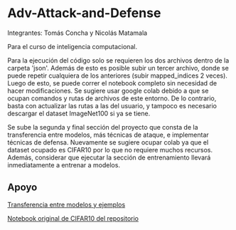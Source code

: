 # Adv-Attack-and-Defense
Integrantes: Tomás Concha y Nicolás Matamala

Para el curso de inteligencia computacional.

Para la ejecución del código solo se requieren los dos archivos dentro de la carpeta 'json'. Además de esto es posible subir un tercer archivo, donde se puede repetir cualquiera de los anteriores (subir mapped_indices 2 veces). Luego de esto, se puede correr el notebook completo sin necesidad de hacer modificaciones. Se sugiere usar google colab debido a que se ocupan comandos y rutas de archivos de este entorno. De lo contrario, basta con actualizar las rutas a las del usuario, y tampoco es necesario descargar el dataset ImageNet100 si ya se tiene. 

Se sube la segunda y final sección del proyecto que consta de la transferencia entre modelos, más técnicas de ataque, e implementar técnicas de defensa. Nuevamente se sugiere ocupar colab ya que el dataset ocupado es CIFAR10 por lo que no requiere muchos recursos. Además, considerar que ejecutar la sección de entrenamiento llevará inmediatamente a entrenar a modelos.  



## Apoyo 


[Transferencia entre modelos y ejemplos](https://drive.google.com/file/d/1v2QN7t62rcdwLh3Fh2w7ycK3_u4CWr18/view?usp=sharing)

[Notebook original de CIFAR10 del repositorio](https://drive.google.com/file/d/1ivazG7vTK7bnepumM4vePM5CrH-gpbde/view?usp=sharing)
